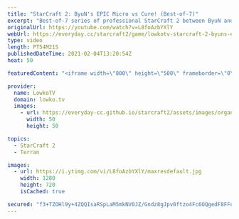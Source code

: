 ```yaml
---
title: "StarCraft 2: ByuN's EPIC Micro vs Cure! (Best-of-7)"
excerpt: "Best-of-7 series of professional StarCraft 2 between ByuN and Cure. In this Terran versus Terran we see a variety of strategies. From hyper aggressive early game Terran cheese from both sides, to an awesome macro game.  OlimoLeague on Patreon: https://www.patreon.com/olimoley  Support my work on Patreon:"
originalUrl: https://youtube.com/watch?v=L8foAzbYXlY
webUrl: https://everyday.cc/starcraft2/game/lowkotv-starcraft-2-byuns-epic-micro-vs-cure-best-of-7/
type: video
length: PT54M21S
publishedDateTime: 2021-02-04T13:20:54Z
heat: 50

featuredContent: "<iframe width=\"800\" height=\"500\" frameborder=\"0\" src=\"https://www.youtube.com/embed/L8foAzbYXlY\" allow=\"accelerometer; autoplay; encrypted-media; gyroscope; picture-in-picture\" allowfullscreen></iframe>"

provider:
  name: LowkoTV
  domain: lowko.tv
  images:
    - url: https://everyday-cc.github.io/starcraft2/assets/images/organizations/lowko.tv-50x50.jpg
      width: 50
      height: 50

topics:
  - StarCraft 2
  - Terran

images:
  - url: https://i.ytimg.com/vi/L8foAzbYXlY/maxresdefault.jpg
    width: 1280
    height: 720
    isCached: true

secured: "f3+TZOHl9y+4ZQQIsaRSpLaM5mkNV0JZ/Gndz8gJpv0ftzo4Fc6OQgedF8FFqR1sOoVTp65u0KVymDq/U12/t19whaGTlblLLV80mU2LkJ01XS99kCxZPyM2+GbLR6w171G5do9xOWdWrz0Yxlqfb/NVR/T5TjwqPkG9h2J1jo6vNRme7RxgmVNoIJaNx4gJ7Vwu0hzNAR52zpCwv9GAeYGMNHtKwt0TPM/TE/+C0popXxqu2nk5bf4Vm/NhBvnsh2H5W9R2rn4XqnJCb//tM35mQRrneadhXwNETQKRfbZZrZJFY+a2zW22dgg3PeusiXEJ20AXSjbE9y295R7bxlJQXnGLaTedHRmWZaCbkwtlYMHqVoLRqiWXE4lYBU8kB7vGpvlStnEe7jUWC2vAiwMaAZAFMtiA9zaP7aF7ICVlJgiXyQVFqXnhTRnH3bPG;9dU/spH2ohPmAaQ8jfqa3A=="
---
```



